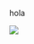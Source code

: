 hola
<!DOCTYPE html>
<html lang="es"
  <head>
  </head>
  <body>
<img src="AlbertoRatia/Curso-AWS/R.jpg"
  </body>
</html>
